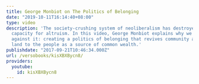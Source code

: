 ```yaml
---
title: George Monbiot on The Politics of Belonging
date: "2019-10-11T16:14:40+08:00"
type: video
description: 'The society-crushing system of neoliberalism has destroyed our natural
  capacity for altruism. In this video, George Monbiot explains why we must fight
  against it: creating a politics of belonging that revives community and returns
  land to the people as a source of common wealth.'
publishdate: "2017-09-21T10:46:34.000Z"
url: /versobooks/kisXBXBycn8/
providers:
  youtube:
    id: kisXBXBycn8
---
```

